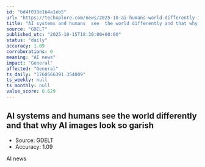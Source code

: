 ```yaml
---
id: "bd4f033e1b4a1eb5"
url: "https://techxplore.com/news/2025-10-ai-humans-world-differently-images.html"
title: "AI systems and humans  see  the world differently and that why AI images look so garish"
source: "GDELT"
published_utc: "2025-10-15T18:30:00+00:00"
status: "daily"
accuracy: 1.09
corroborations: 0
meaning: "AI news"
impact: "General"
affected: "General"
ts_daily: "1760566391.354009"
ts_weekly: null
ts_monthly: null
value_score: 0.629
---
```

## AI systems and humans  see  the world differently and that why AI images look so garish

- Source: GDELT
- Accuracy: 1.09

AI news
